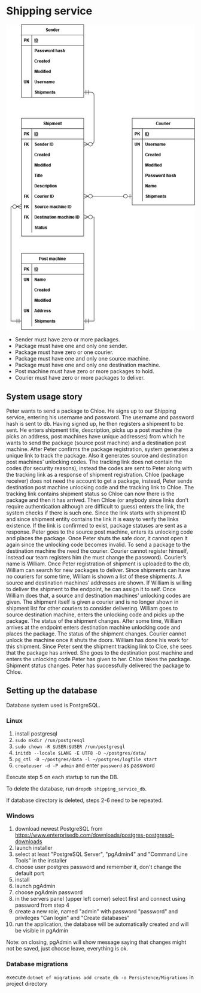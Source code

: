 # Shipping service

<img src="docs/databaseDiagram.drawio.png">

- Sender must have zero or more packages.
- Package must have one and only one sender.
- Package must have zero or one courier.
- Package must have one and only one source machine.
- Package must have one and only one destination machine.
- Post machine must have zero or more packages to hold.
- Courier must have zero or more packages to deliver.

## System usage story

Peter wants to send a package to Chloe. He signs up to our Shipping service, entering his username and password. The
username and password hash is sent to db.
Having signed up, he then registers a shipment to be sent. He enters shipment title, description, picks up a post
machine (he picks an address, post machines have unique addresses) from which he wants to send the package (source post
machine) and a destination post machine.
After Peter confirms the package registration, system generates a unique link to track the package. Also it generates
source and destination post machines’ unlocking codes. The tracking link does not contain the codes (for security
reasons), instead the codes are sent to Peter along with the tracking link as a response of shipment registration.
Chloe (package receiver) does not need the account to get a package, instead, Peter sends destination post machine
unlocking code and the tracking link to Chloe. The tracking link contains shipment status so Chloe can now there is the
package and then it has arrived. Then Chloe (or anybody since links don’t require authentication although are difficult
to guess) enters the link, the system checks if there is such one. Since the link starts with shipment ID and since
shipment entity contains the link it is easy to verify the links existence. If the link is confirmed to exist, package
statuses are sent as a response.
Peter goes to the source post machine, enters its unlocking code and places the package. Once Peter shuts the safe door,
it cannot open it again since the unlocking code becomes invalid.
To send a package to the destination machine the need the courier. Courier cannot register himself, instead our team
registers him (he must change the password). Courier’s name is William.
Once Peter registration of shipment is uploaded to the db, William can search for new packages to deliver. Since
shipments can have no couriers for some time, William is shown a list of these shipments. A source and destination
machines’ addresses are shown. If William is willing to deliver the shipment to the endpoint, he can assign it to self.
Once William does that, a source and destination machines’ unlocking codes are given. The shipment itself is given a
courier and is no longer shown in shipment list for other couriers to consider delivering. William goes to source
destination machine, enters the unlocking code and picks up the package. The status of the shipment changes. After some
time, William arrives at the endpoint enters destination machine unlocking code and places the package. The status of
the shipment changes. Courier cannot unlock the machine once it shuts the doors. William has done his work for this
shipment.
Since Peter sent the shipment tracking link to Cloe, she sees that the package has arrived. She goes to the destination
post machine and enters the unlocking code Peter has given to her. Chloe takes the package. Shipment status changes.
Peter has successfully delivered the package to Chloe.

## Setting up the database

Database system used is PostgreSQL.

### Linux

1. install postgresql
2. `sudo mkdir /run/postgresql`
3. `sudo chown -R $USER:$USER /run/postgresql`
4. `initdb --locale $LANG -E UTF8 -D ~/postgres/data/`
5. `pg_ctl -D ~/postgres/data -l ~/postgres/logfile start`
6. `createuser -d -P admin` and enter `password` as password

Execute step 5 on each startup to run the DB.

To delete the database, run `dropdb shipping_service_db`.

If database directory is deleted, steps 2-6 need to be repeated.

### Windows

1. download newest PostgreSQL from https://www.enterprisedb.com/downloads/postgres-postgresql-downloads
2. launch installer
3. select at least "PostgreSQL Server", "pgAdmin4" and "Command Line Tools" in the installer
4. choose user postgres password and remember it, don't change the default port
5. install
5. launch pgAdmin
6. choose pgAdmin password
7. in the servers panel (upper left corner) select first and connect using password from step 4
8. create a new role, named "admin" with password "password" and privileges "Can login" and "Create databases"
9. run the application, the database will be automatically created and will be visible in pgAdmin

Note: on closing, pgAdmin will show message saying that changes might not be saved, just choose leave, everything is ok.

### Database migrations

execute
`dotnet ef migrations add create_db -o Persistence/Migrations`
in project directory
